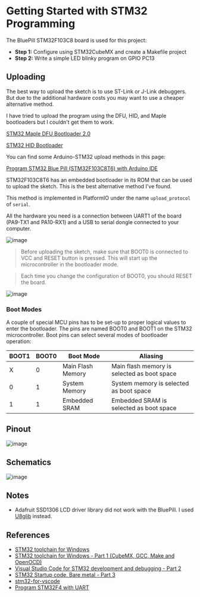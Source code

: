 # Getting Started with STM32 Programming

The BluePill STM32F103C8 board is used for this project:

- **Step 1:** Configure using STM32CubeMX and create a Makefile project
- **Step 2:** Write a simple LED blinky program on GPIO PC13

## Uploading

The best way to upload the sketch is to use ST-Link or J-Link debuggers. But due to the additional hardware costs you may want to use a cheaper alternative method.

I have tried to upload the program using the DFU, HID, and Maple bootloaders but I couldn't get them to work.

[STM32 Maple DFU Bootloader 2.0](https://github.com/rogerclarkmelbourne/STM32duino-bootloader/blob/master/binaries/generic_boot20_pc13.bin)

[STM32 HID Bootloader](https://github.com/Serasidis/STM32_HID_Bootloader/releases)

You can find some Arduino-STM32 upload methods in this page:

[Program STM32 Blue Pill (STM32F103C8T6) with Arduino IDE](https://www.sgbotic.com/index.php?dispatch=pages.view&page_id=48)

STM32F103C8T6 has an embedded bootloader in its ROM that can be used to upload the sketch. This is the best alternative method I've found.

This method is implemented in PlatformIO under the name `upload_protocol` of `serial`.

All the hardware you need is a connection between UART1 of the board (PA9-TX1 and PA10-RX1) and a USB to serial dongle connected to your computer.

![image](https://user-images.githubusercontent.com/1549028/213869831-610a84d2-9df3-4d2a-bf80-3e32a9a684b5.png)

> Before uploading the sketch, make sure that BOOT0 is connected to VCC and RESET button is pressed. This will start up the microcontroller in the bootloader mode.
 
> Each time you change the configuration of BOOT0, you should RESET the board.

![image](https://user-images.githubusercontent.com/1549028/213869836-5bc00653-19df-4bdc-853b-94aeb717bb58.png)

### Boot Modes

A couple of special MCU pins has to be set-up to proper logical values to enter the bootloader. The pins are named BOOT0 and BOOT1 on the STM32 microcontroller. Boot pins can select several modes of bootloader operation:

| BOOT1  | BOOT0  | Boot Mode         | Aliasing                                    |
| ------ | ------ | ----------------- | ------------------------------------------- |
| X      | 0      | Main Flash Memory | Main flash memory is selected as boot space |
| 0      | 1      | System Memory     | System memory is selected as boot space     |
| 1      | 1      | Embedded SRAM     | Embedded SRAM is selected as boot space     |

## Pinout

![image](https://user-images.githubusercontent.com/1549028/213869634-1ede5169-8cdf-4ff9-8a94-26daba5fbd69.png)


## Schematics

![image](https://user-images.githubusercontent.com/1549028/213869613-a7071a58-811e-42a3-b75f-5759ac5d6baa.png)


## Notes

- Adafruit SSD1306 LCD driver library did not work with the BluePill. I used [U8glib](https://github.com/olikraus/u8g2/) instead.

## References

- [STM32 toolchain for Windows](https://embeddedgeek.net/youtube/stm32-toolchain-for-windows/)
- [STM32 toolchain for Windows - Part 1 (CubeMX, GCC, Make and OpenOCD)](https://youtu.be/PxQw5_7yI8Q)
- [Visual Studio Code for STM32 development and debugging - Part 2](https://youtu.be/xaC5oWwzOt0)
- [STM32 Startup code, Bare metal - Part 3](https://youtu.be/7stymN3eYw0)
- [stm32-for-vscode](https://marketplace.visualstudio.com/items?itemName=bmd.stm32-for-vscode)
- [Program STM32F4 with UART](http://stm32f4-discovery.net/2014/09/program-stm32f4-with-uart/)
